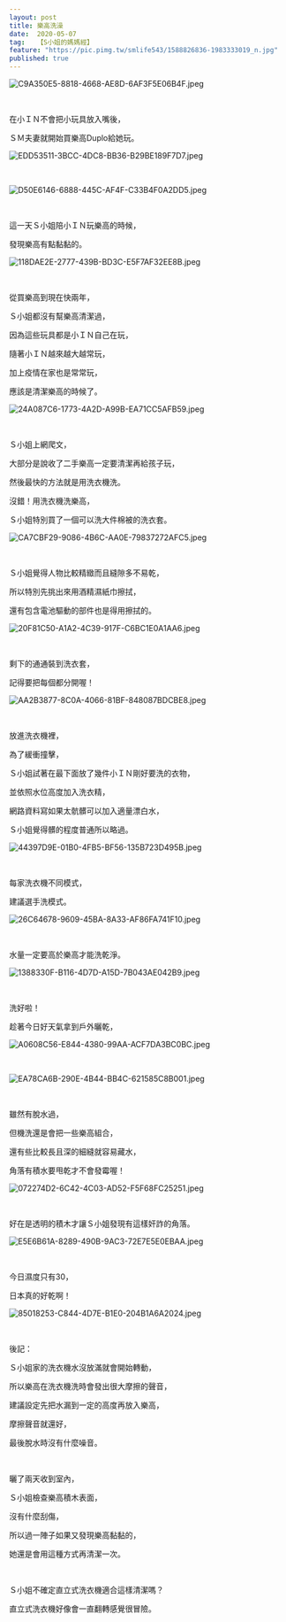 ```yaml
---
layout: post
title: 樂高洗澡
date:  2020-05-07
tag:   【S小姐的媽媽經】
feature: "https://pic.pimg.tw/smlife543/1588826836-1983333019_n.jpg"
published: true 
---
```

<p><img alt="C9A350E5-8818-4668-AE8D-6AF3F5E06B4F.jpeg" src="https://pic.pimg.tw/smlife543/1588826836-1983333019_n.jpg" title="C9A350E5-8818-4668-AE8D-6AF3F5E06B4F.jpeg"></p>

<p>&nbsp;</p>

<p>在小ＩＮ不會把小玩具放入嘴後，</p>

<p>ＳＭ夫妻就開始買樂高Duplo給她玩。</p>

<p><img alt="EDD53511-3BCC-4DC8-BB36-B29BE189F7D7.jpeg" src="https://pic.pimg.tw/smlife543/1588826836-1019153577_n.jpg" title="EDD53511-3BCC-4DC8-BB36-B29BE189F7D7.jpeg"></p>

<p>&nbsp;</p>

<p><img alt="D50E6146-6888-445C-AF4F-C33B4F0A2DD5.jpeg" src="https://pic.pimg.tw/smlife543/1588826836-2710817895_n.jpg" title="D50E6146-6888-445C-AF4F-C33B4F0A2DD5.jpeg"></p>

<p>&nbsp;</p>

<p>這一天Ｓ小姐陪小ＩＮ玩樂高的時候，</p>

<p>發現樂高有點黏黏的。</p>

<p><img alt="118DAE2E-2777-439B-BD3C-E5F7AF32EE8B.jpeg" src="https://pic.pimg.tw/smlife543/1588826836-2722279890_n.jpg" title="118DAE2E-2777-439B-BD3C-E5F7AF32EE8B.jpeg"></p>

<p>&nbsp;</p>

<p>從買樂高到現在快兩年，</p>

<p>Ｓ小姐都沒有幫樂高清潔過，</p>

<p>因為這些玩具都是小ＩＮ自己在玩，</p>

<p>隨著小ＩＮ越來越大越常玩，</p>

<p>加上疫情在家也是常常玩，</p>

<p>應該是清潔樂高的時候了。</p>

<p><img alt="24A087C6-1773-4A2D-A99B-EA71CC5AFB59.jpeg" src="https://pic.pimg.tw/smlife543/1588826841-962572921_n.jpg" title="24A087C6-1773-4A2D-A99B-EA71CC5AFB59.jpeg"></p>

<p>&nbsp;</p>

<p>Ｓ小姐上網爬文，</p>

<p>大部分是說收了二手樂高一定要清潔再給孩子玩，</p>

<p>然後最快的方法就是用洗衣機洗。</p>

<p>沒錯！用洗衣機洗樂高，</p>

<p>Ｓ小姐特別買了一個可以洗大件棉被的洗衣套。</p>

<p><img alt="CA7CBF29-9086-4B6C-AA0E-79837272AFC5.jpeg" src="https://pic.pimg.tw/smlife543/1588826847-779599021_n.jpg" title="CA7CBF29-9086-4B6C-AA0E-79837272AFC5.jpeg"></p>

<p>&nbsp;</p>

<p>Ｓ小姐覺得人物比較精緻而且縫隙多不易乾，</p>

<p>所以特別先挑出來用酒精濕紙巾擦拭，</p>

<p>還有包含電池驅動的部件也是得用擦拭的。</p>

<p><img alt="20F81C50-A1A2-4C39-917F-C6BC1E0A1AA6.jpeg" src="https://pic.pimg.tw/smlife543/1588826847-3715096335_n.jpg" title="20F81C50-A1A2-4C39-917F-C6BC1E0A1AA6.jpeg"></p>

<p>&nbsp;</p>

<p>剩下的通通裝到洗衣套，</p>

<p>記得要把每個都分開喔！</p>

<p><img alt="AA2B3877-8C0A-4066-81BF-848087BDCBE8.jpeg" src="https://pic.pimg.tw/smlife543/1588826847-3756854781_n.jpg" title="AA2B3877-8C0A-4066-81BF-848087BDCBE8.jpeg"></p>

<p>&nbsp;</p>

<p>放進洗衣機裡，</p>

<p>為了緩衝撞擊，</p>

<p>Ｓ小姐試著在最下面放了幾件小ＩＮ剛好要洗的衣物，</p>

<p>並依照水位高度加入洗衣精，</p>

<p>網路資料寫如果太骯髒可以加入適量漂白水，</p>

<p>Ｓ小姐覺得髒的程度普通所以略過。</p>

<p><img alt="44397D9E-01B0-4FB5-BF56-135B723D495B.jpeg" src="https://pic.pimg.tw/smlife543/1588826850-2254701036_n.jpg" title="44397D9E-01B0-4FB5-BF56-135B723D495B.jpeg"></p>

<p>&nbsp;</p>

<p>每家洗衣機不同模式，</p>

<p>建議選手洗模式。</p>

<p><img alt="26C64678-9609-45BA-8A33-AF86FA741F10.jpeg" src="https://pic.pimg.tw/smlife543/1588826855-1832088183_n.jpg" title="26C64678-9609-45BA-8A33-AF86FA741F10.jpeg"></p>

<p>&nbsp;</p>

<p>水量一定要高於樂高才能洗乾淨。</p>

<p><img alt="1388330F-B116-4D7D-A15D-7B043AE042B9.jpeg" src="https://pic.pimg.tw/smlife543/1588826858-3187976076_n.jpg" title="1388330F-B116-4D7D-A15D-7B043AE042B9.jpeg"></p>

<p>&nbsp;</p>

<p>洗好啦！</p>

<p>趁著今日好天氣拿到戶外曬乾，</p>

<p><img alt="A0608C56-E844-4380-99AA-ACF7DA3BC0BC.jpeg" src="https://pic.pimg.tw/smlife543/1588826860-1420270882_n.jpg" title="A0608C56-E844-4380-99AA-ACF7DA3BC0BC.jpeg"></p>

<p>&nbsp;</p>

<p><img alt="EA78CA6B-290E-4B44-BB4C-621585C8B001.jpeg" src="https://pic.pimg.tw/smlife543/1588826865-1213589468_n.jpg" title="EA78CA6B-290E-4B44-BB4C-621585C8B001.jpeg"></p>

<p>&nbsp;</p>

<p>雖然有脫水過，</p>

<p>但機洗還是會把一些樂高組合，</p>

<p>還有些比較長且深的細縫就容易藏水，</p>

<p>角落有積水要甩乾才不會發霉喔！</p>

<p><img alt="072274D2-6C42-4C03-AD52-F5F68FC25251.jpeg" src="https://pic.pimg.tw/smlife543/1588904475-3498532147_n.jpg" title="072274D2-6C42-4C03-AD52-F5F68FC25251.jpeg"></p>

<p>&nbsp;</p>

<p>好在是透明的積木才讓Ｓ小姐發現有這樣奸詐的角落。</p>

<p><img alt="E5E6B61A-8289-490B-9AC3-72E7E5E0EBAA.jpeg" src="https://pic.pimg.tw/smlife543/1588904457-1364374617_n.jpg" title="E5E6B61A-8289-490B-9AC3-72E7E5E0EBAA.jpeg"></p>

<p>&nbsp;</p>

<p>今日濕度只有30，</p>

<p>日本真的好乾啊！</p>

<p><img alt="85018253-C844-4D7E-B1E0-204B1A6A2024.jpeg" src="https://pic.pimg.tw/smlife543/1588826859-1338017332_n.jpg" title="85018253-C844-4D7E-B1E0-204B1A6A2024.jpeg"></p>

<p>&nbsp;</p>

<p>後記：</p>

<p>Ｓ小姐家的洗衣機水沒放滿就會開始轉動，</p>

<p>所以樂高在洗衣機洗時會發出很大摩擦的聲音，</p>

<p>建議設定先把水漏到一定的高度再放入樂高，</p>

<p>摩擦聲音就還好，</p>

<p>最後脫水時沒有什麼噪音。</p>

<p>&nbsp;</p>

<p>曬了兩天收到室內，</p>

<p>Ｓ小姐檢查樂高積木表面，</p>

<p>沒有什麼刮傷，</p>

<p>所以過一陣子如果又發現樂高黏黏的，</p>

<p>她還是會用這種方式再清潔一次。</p>

<p>&nbsp;</p>

<p>Ｓ小姐不確定直立式洗衣機適合這樣清潔嗎？</p>

<p>直立式洗衣機好像會一直翻轉感覺很冒險。</p>


